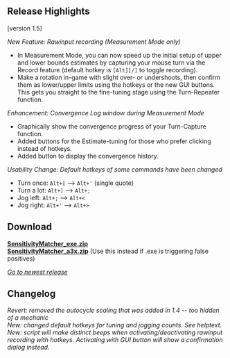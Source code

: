 ## Release Highlights

[version 1.5]

_New Feature: Rawinput recording (Measurement Mode only)_

* In Measurement Mode, you can now speed up the initial setup of upper and lower bounds estimates by capturing your mouse turn via the Record feature (default hotkey is `[Alt][/]` to toggle recording). 
* Make a rotation in-game with slight over- or undershoots, then confirm them as lower/upper limits using the hotkeys or the new GUI buttons. This gets you straight to the fine-tuning stage using the Turn-Repeater function.

_Enhancement: Convergence Log window during Measurement Mode_

* Graphically show the convergence progress of your Turn-Capture function.
* Added buttons for the Estimate-tuning for those who prefer clicking instead of hotkeys.
* Added button to display the convergence history.

_Usability Change: Default hotkeys of some commands have been changed_
* Turn once: `Alt+[` --> `Alt+'` (single quote)
* Turn a lot: `Alt+]` --> `Alt+;`
* Jog left: `Alt+;` --> `Alt+<`
* Jog right: `Alt+'` --> `Alt+>`

## Download

[**SensitivityMatcher_exe.zip**](https://github.com/KovaaK/SensitivityMatcher/releases/download/1.5/SensitivityMatcher_exe.zip) \
[**SensitivityMatcher_a3x.zip**](https://github.com/KovaaK/SensitivityMatcher/releases/download/1.5/SensitivityMatcher_a3x.zip) (Use this instead if .exe is triggering false positives)

[_Go to newest release_](https://github.com/KovaaK/SensitivityMatcher/releases/latest)

## Changelog
_Revert: removed the autocycle scaling that was added in 1.4 -- too hidden of a mechanic_ \
_New: changed default hotkeys for tuning and jogging counts. See helptext._ \
_New: script will make distinct beeps when activating/deactivating rawinput recording with hotkeys. Activating with GUI button will show a confirmation dialog instead._ 

